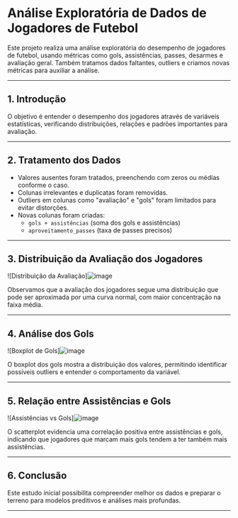 # Análise Exploratória de Dados de Jogadores de Futebol

Este projeto realiza uma análise exploratória do desempenho de jogadores de futebol, usando métricas como gols, assistências, passes, desarmes e avaliação geral. Também tratamos dados faltantes, outliers e criamos novas métricas para auxiliar a análise.

---

## 1. Introdução

O objetivo é entender o desempenho dos jogadores através de variáveis estatísticas, verificando distribuições, relações e padrões importantes para avaliação.

---

## 2. Tratamento dos Dados

- Valores ausentes foram tratados, preenchendo com zeros ou médias conforme o caso.
- Colunas irrelevantes e duplicatas foram removidas.
- Outliers em colunas como "avaliação" e "gols" foram limitados para evitar distorções.
- Novas colunas foram criadas:  
  - `gols + assistências` (soma dos gols e assistências)  
  - `aproveitamento_passes` (taxa de passes precisos)

---

## 3. Distribuição da Avaliação dos Jogadores

![Distribuição da Avaliação]![image](https://github.com/user-attachments/assets/7ac068d1-3a46-4af1-9c90-ad4ed0ca3c78)


Observamos que a avaliação dos jogadores segue uma distribuição que pode ser aproximada por uma curva normal, com maior concentração na faixa média.

---

## 4. Análise dos Gols

![Boxplot de Gols]![image](https://github.com/user-attachments/assets/edc7da09-cc7a-4c15-b2a7-65b509a1d71e)


O boxplot dos gols mostra a distribuição dos valores, permitindo identificar possíveis outliers e entender o comportamento da variável.

---

## 5. Relação entre Assistências e Gols

![Assistências vs Gols]![image](https://github.com/user-attachments/assets/a15b46c2-230b-4c42-a06d-7a4effef59c7)


O scatterplot evidencia uma correlação positiva entre assistências e gols, indicando que jogadores que marcam mais gols tendem a ter também mais assistências.

---

## 6. Conclusão

Este estudo inicial possibilita compreender melhor os dados e preparar o terreno para modelos preditivos e análises mais profundas.

---




